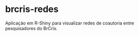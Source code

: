 # brcris-redes
Aplicação em R-Shiny para visualizar redes de coautoria entre pesquisadores do BrCris.
